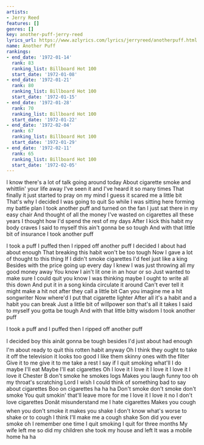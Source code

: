 ```yaml
---
artists:
- Jerry Reed
features: []
genres: []
key: another-puff-jerry-reed
lyrics_url: https://www.azlyrics.com/lyrics/jerryreed/anotherpuff.html
name: Another Puff
rankings:
- end_date: '1972-01-14'
  rank: 83
  ranking_list: Billboard Hot 100
  start_date: '1972-01-08'
- end_date: '1972-01-21'
  rank: 80
  ranking_list: Billboard Hot 100
  start_date: '1972-01-15'
- end_date: '1972-01-28'
  rank: 70
  ranking_list: Billboard Hot 100
  start_date: '1972-01-22'
- end_date: '1972-02-04'
  rank: 67
  ranking_list: Billboard Hot 100
  start_date: '1972-01-29'
- end_date: '1972-02-11'
  rank: 65
  ranking_list: Billboard Hot 100
  start_date: '1972-02-05'
---
```


I know there's a lot of talk going around today
About cigarette smoke and whittlin' your life away
I've seen it and I've heard it so many times
That finally it just started to pray on my mind
I guess it scared me a little bit
That's why I decided I was going to quit
So while I was sitting here forming my battle plan
I took another puff and turned on the fan
I just sat there in my easy chair
And thought of all the money I've wasted on cigarettes all these years
I thought how I'd spend the rest of my days
After I kick this habit my body craves
I said to myself this ain't gonna be so tough
And with that little bit of insurance I took another puff

I took a puff I puffed then I ripped off another puff
I decided I about had about enough
That breaking this habit won't be too tough
Now I gave a lot of thought to this thing
If I didn't smoke cigarettes I'd feel just like a king
Besides with the price going up every day
I knew I was just throwing all my good money away
You know I ain't lit one in an hour or so
Just wanted to make sure I could quit you know
I was thinking maybe I ought to write all this down
And put it in a song kinda circulate it around
Can't ever tell it might make a hit not after they call a little bit
Can you imagine me a hit songwriter
Now where'd I put that cigarette lighter
After all it's a habit and a habit you can break
Just a little bit of willpower son that's all it takes
I said to myself you gotta be tough
And with that little bitty wisdom I took another puff

I took a puff and I puffed then I ripped off another puff

I decided boy this ainât gonna be tough besides I'd just about had enough
I'm about ready to quit this rotten habit anyway
Oh I think they ought to take it off the television it looks too good
I like them skinny ones with the filter
Give it to me give it to me take a rest
I say if I quit smoking what'll I do maybe I'll eat
Maybe I'll eat cigarettes
Oh I love it I love it I love it I love it I love it
Chester B don't smoke he smokes logs
Makes you laugh funny too oh my throat's scratching
Lord I wish I could think of something bad to say about cigarettes
Boo on cigarettes ha ha ha
Don't smoke don't smoke don't smoke
You quit smokin' that'll leave more for me
I love it I love it no I don't love cigarettes
Donât misunderstand me I hate cigarettes
Makes you cough when you don't smoke it makes you shake
I don't know what's worse to shake or to cough
I think I'll make me a cough shake
Son did you ever smoke oh I remember one time I quit smoking
I quit for three months
My wife left me so did my children she took my house and left
It was a mobile home ha ha



